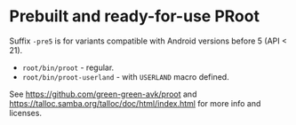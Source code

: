 # Prebuilt and ready-for-use PRoot

Suffix `-pre5` is for variants compatible with Android versions before 5 (API < 21).

* `root/bin/proot` - regular.
* `root/bin/proot-userland` - with `USERLAND` macro defined.

See https://github.com/green-green-avk/proot and https://talloc.samba.org/talloc/doc/html/index.html for more info and licenses.
